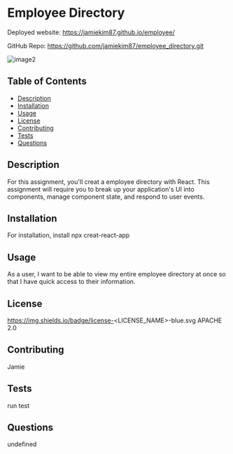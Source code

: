# Employee Directory 

   Deployed website:  https://jamiekim87.github.io/employee/
   
   GitHub Repo:  https://github.com/jamiekim87/employee_directory.git
  
   ![image2](https://user-images.githubusercontent.com/64169844/94744429-d52f7180-032d-11eb-8fd5-be5013c129d2.png)

  
   ## Table of Contents

   - [Description](#description)
   - [Installation](#installation)
   - [Usage](#usage)
   - [License](#license)
   - [Contributing](#contributing)
   - [Tests](#tests)
   - [Questions](#questions)

   ## Description 
   For this assignment, you'll creat a employee directory with React. This assignment will require you to break up your application's UI       into components, manage component      state, and respond to user events. 


   ## Installation 
   For installation, install npx creat-react-app <foldername>

   ## Usage 
   As a user, I want to be able to view my entire employee directory at once so that I have quick access to their information.

   ## License 
   https://img.shields.io/badge/license-<LICENSE_NAME>-blue.svg
   APACHE 2.0

   ## Contributing 
   Jamie 

   ## Tests 
   run test
    
   ## Questions 
   undefined

  
  
